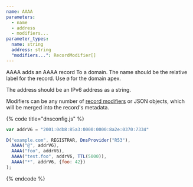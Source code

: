 ```yaml
---
name: AAAA
parameters:
  - name
  - address
  - modifiers...
parameter_types:
  name: string
  address: string
  "modifiers...": RecordModifier[]
---
```


AAAA adds an AAAA record To a domain. The name should be the relative label for the record. Use `@` for the domain apex.

The address should be an IPv6 address as a string.

Modifiers can be any number of [record modifiers](https://docs.dnscontrol.org/language-reference/record-modifiers) or JSON objects, which will be merged into the record's metadata.

{% code title="dnsconfig.js" %}
```javascript
var addrV6 = "2001:0db8:85a3:0000:0000:8a2e:0370:7334"

D("example.com", REGISTRAR, DnsProvider("R53"),
  AAAA("@", addrV6),
  AAAA("foo", addrV6),
  AAAA("test.foo", addrV6, TTL(5000)),
  AAAA("*", addrV6, {foo: 42})
);
```
{% endcode %}

